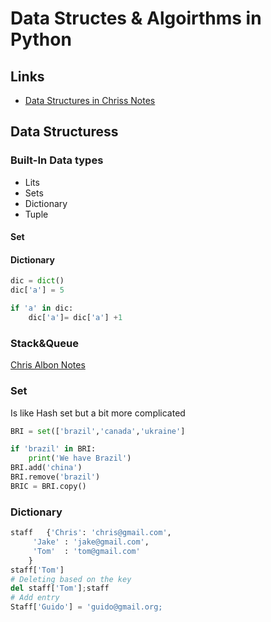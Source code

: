 # Data Structes & Algoirthms in Python

## Links

- [Data Structures in Chriss Notes](https://chrisalbon.com/code/python/basics/data_structure_basics/)

## Data Structuress 

### Built-In Data types

- Lits
- Sets
- Dictionary
- Tuple

#### Set


#### Dictionary

```py
dic = dict()
dic['a'] = 5

if 'a' in dic:
	dic['a']= dic['a'] +1

```

### Stack&Queue

[Chris Albon Notes](http://localhost/ChrisNotes/python/basics/queues_and_stacks/)

### Set

Is like Hash set but a bit more complicated


```python	
BRI = set(['brazil','canada','ukraine']

if 'brazil' in BRI:
	print('We have Brazil')
BRI.add('china')
BRI.remove('brazil')
BRIC = BRI.copy()
```

### Dictionary

```python
staff	{'Chris': 'chris@gmail.com',
	 'Jake' : 'jake@gmail.com',
	 'Tom'  : 'tom@gmail.com'
	}
staff['Tom']
# Deleting based on the key
del staff['Tom'];staff 
# Add entry 
Staff['Guido'] = 'guido@gmail.org;
```
